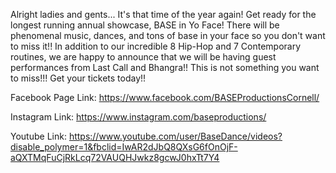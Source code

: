 
Alright ladies and gents... It's that time of the year again! Get ready for the longest running annual showcase, BASE in Yo Face! There will be phenomenal music, dances, and tons of base in your face so you don't want to miss it!! In addition to our incredible 8 Hip-Hop and 7 Contemporary routines, we are happy to announce that we will be having guest performances from Last Call and Bhangra!! This is not something you want to miss!!! Get your tickets today!!


Facebook Page Link:
https://www.facebook.com/BASEProductionsCornell/

Instagram Link:
https://www.instagram.com/baseproductions/

Youtube Link:
https://www.youtube.com/user/BaseDance/videos?disable_polymer=1&fbclid=IwAR2dJbQ8QXsG6fOnOjF-aQXTMqFuCjRkLcq72VAUQHJwkz8gcwJ0hxTt7Y4
